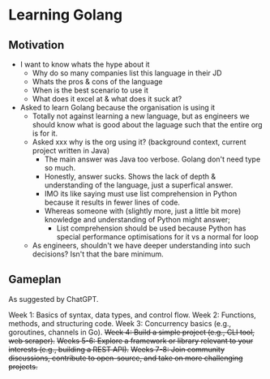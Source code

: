# Learning Golang

## Motivation

- I want to know whats the hype about it
    - Why do so many companies list this language in their JD
    - Whats the pros & cons of the language
    - When is the best scenario to use it
    - What does it excel at & what does it suck at?
- Asked to learn Golang because the organisation is using it
    - Totally not against learning a new language, but as engineers we should know what is good about the laguage such that the entire org is for it.
    - Asked xxx why is the org using it? (background context, current project written in Java)
        - The main answer was Java too verbose. Golang don't need type so much. 
        - Honestly, answer sucks. Shows the lack of depth & understanding of the language, just a superfical answer.
        - IMO its like saying must use list comprehension in Python because it results in fewer lines of code.
        - Whereas someone with (slightly more, just a little bit more) knowledge and understanding of Python might answer;
            - List comprehension should be used because Python has special performance optimisations for it vs a normal for loop
    - As engineers, shouldn't we have deeper understanding into such decisions? Isn't that the bare minimum.

## Gameplan

As suggested by ChatGPT.

Week 1: Basics of syntax, data types, and control flow.
Week 2: Functions, methods, and structuring code.
Week 3: Concurrency basics (e.g., goroutines, channels in Go).
~~Week 4: Build a simple project (e.g., CLI tool, web scraper).~~
~~Weeks 5-6: Explore a framework or library relevant to your interests (e.g., building a REST API).~~
~~Weeks 7-8: Join community discussions, contribute to open-source, and take on more challenging projects.~~
